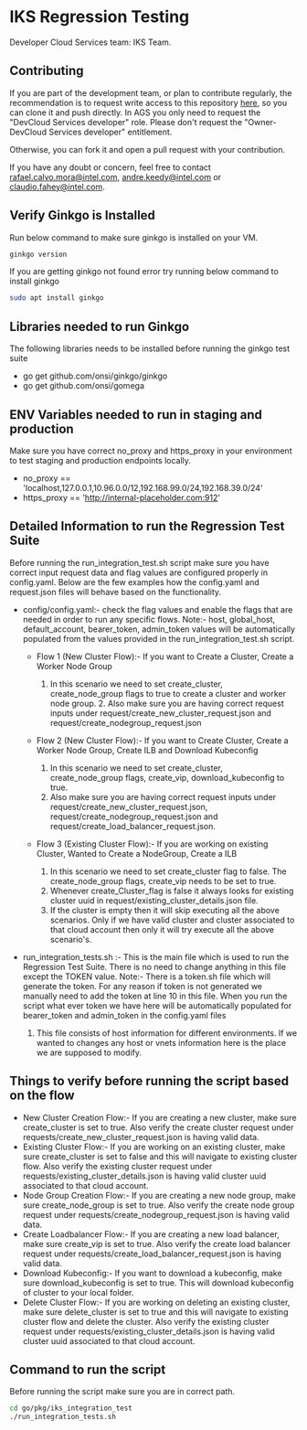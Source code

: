 <!--INTEL CONFIDENTIAL-->
<!--Copyright (C) 2023 Intel Corporation-->
# IKS Regression Testing

Developer Cloud Services team: IKS Team.

## Contributing

If you are part of the development team, or plan to contribute regularly, the recommendation is to request write access to this repository [here](https://internal-placeholder.com/identityiq/accessRequest/accessRequest.jsf#/accessRequest/manageAccess/add?filterKeyword=DevCloud%20Services%20developer&quickLink=Request%20Access), so you can clone it and push directly.
In AGS you only need to request the "DevCloud Services developer" role. Please don't request the "Owner-DevCloud Services developer" entitlement.

Otherwise, you can fork it and open a pull request with your contribution.

If you have any doubt or concern, feel free to contact rafael.calvo.mora@intel.com, andre.keedy@intel.com or claudio.fahey@intel.com.

## Verify Ginkgo is Installed

Run below command to make sure ginkgo is installed on your VM. 
```bash
ginkgo version
```
If you are getting ginkgo not found error try running below command to install ginkgo
```bash
sudo apt install ginkgo
```

## Libraries needed to run Ginkgo

The following libraries needs to be installed before running the ginkgo test suite
- go get github.com/onsi/ginkgo/ginkgo
- go get github.com/onsi/gomega

## ENV Variables needed to run in staging and production

Make sure you have correct no_proxy and https_proxy in your environment to test staging and production endpoints locally.
  - no_proxy == 'localhost,127.0.0.1,10.96.0.0/12,192.168.99.0/24,192.168.39.0/24'
  - https_proxy == 'http://internal-placeholder.com:912'


## Detailed Information to run the Regression Test Suite
Before running the run_integration_test.sh script make sure you have correct input request data and flag values are configured properly in config.yaml. Below are the few examples how the config.yaml and request.json files will behave based on the functionality. 

- config/config.yaml:-  check the flag values and enable the flags that are needed in order to run any specific flows.
    Note:- host, global_host, default_account, bearer_token, admin_token values will be automatically populated from the values provided in the run_integration_test.sh script.

  - Flow 1 (New Cluster Flow):- If you want to Create a Cluster, Create a Worker Node Group
    1. In this scenario we need to set create_cluster, create_node_group flags to true to create a cluster and worker node group. 2. Also make sure you are having correct request inputs under request/create_new_cluster_request.json and request/create_nodegroup_request.json

  - Flow 2 (New Cluster Flow):- If you want to Create Cluster, Create a Worker Node Group, Create ILB and Download Kubeconfig
    1. In this scenario we need to set create_cluster, create_node_group flags, create_vip, download_kubeconfig to true.
    2. Also make sure you are having correct request inputs under request/create_new_cluster_request.json, request/create_nodegroup_request.json and request/create_load_balancer_request.json.

  - Flow 3 (Existing Cluster Flow):- If you are working on existing Cluster, Wanted to Create a NodeGroup, Create a ILB
     1. In this scenario we need to set create_cluster flag to false. The create_node_group flags, create_vip needs to be set to true.
     2. Whenever create_Cluster_flag is false it always looks for existing cluster uuid in request/existing_cluster_details.json file. 
     3. If the cluster is empty then it will skip executing all the above scenarios. Only if we have valid cluster and cluster associated to that cloud account then only it will try execute all the above scenario's.

- run_integration_tests.sh :- This is the main file which is used to run the Regression Test Suite. There is no need to change  anything in this file except the TOKEN value. 
    Note:- There is a token.sh file which will generate the token. For any reason if token is not generated we manually need to add the token at line 10 in this file. When you run the script what ever token we have here will be automatically populated for bearer_token and admin_token in the config.yaml files
    
    1. This file consists of host information for different environments. If we wanted to changes any host or vnets information here is the place we are supposed to modify.

## Things to verify before running the script based on the flow
  - New Cluster Creation Flow:- If you are creating a new cluster, make sure create_cluster is set to true. Also verify the create cluster request under requests/create_new_cluster_request.json is having valid data.
  - Existing Cluster Flow:- If you are working on an existing cluster, make sure create_cluster is set to false and this will navigate to existing cluster flow. Also verify the existing cluster request under requests/existing_cluster_details.json is having valid cluster uuid associated to that cloud account.
  - Node Group Creation Flow:- If you are creating a new node group, make sure create_node_group is set to true. Also verify the create node group request under requests/create_nodegroup_request.json is having valid data.
  - Create Loadbalancer Flow:- If you are creating a new load balancer, make sure create_vip is set to true. Also verify the create load balancer request under requests/create_load_balancer_request.json is having valid data.
  - Download Kubeconfig:- If you want to download a kubeconfig, make sure download_kubeconfig is set to true. This will download kubeconfig of cluster to your local folder.
  - Delete Cluster Flow:- If you are working on deleting an existing cluster, make sure delete_cluster is set to true and this will navigate to existing cluster flow and delete the cluster. Also verify the existing cluster request under requests/existing_cluster_details.json is having valid cluster uuid associated to that cloud account.

## Command to run the script
Before running the script make sure you are in correct path.
```bash
cd go/pkg/iks_integration_test
./run_integration_tests.sh
```